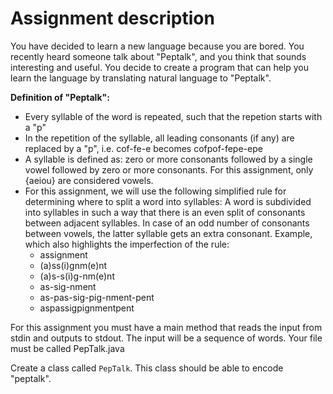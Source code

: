 # Assignment description

You have decided to learn a new language because you are bored. You recently heard someone talk about "Peptalk", and you think that sounds interesting and useful. You decide to create a program that can help you learn the language by translating natural language to "Peptalk".

**Definition of "Peptalk":**

- Every syllable of the word is repeated, such that the repetion starts with a "p"
- In the repetition of the syllable, all leading consonants (if any) are replaced by a "p", i.e. cof-fe-e becomes cofpof-fepe-epe 
- A syllable is defined as: zero or more consonants followed by a single vowel followed by zero or more consonants. For this assignment, only {aeiou} are considered vowels. 
- For this assignment, we will use the following simplified rule for determining where to split a word into syllables: A word is subdivided into syllables in such a way that there is an even split of consonants between adjacent syllables. In case of an odd number of consonants between vowels, the latter syllable gets an extra consonant. Example, which also highlights the imperfection of the rule:
  - assignment
  - (a)ss(i)gnm(e)nt
  - (a)s-s(i)g-nm(e)nt
  - as-sig-nment
  - as-pas-sig-pig-nment-pent
  - aspassigpignmentpent

For this assignment you must have a main method that reads the input from stdin and outputs to stdout. The input will be a sequence of words. Your file must be called PepTalk.java

Create a class called `PepTalk`. This class should be able to encode "peptalk".